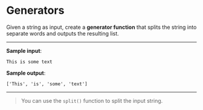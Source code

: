 # Generators

Given a string as input, create a **generator function** that splits the string into separate words and outputs the resulting list.

---

**Sample input**: 
```
This is some text
```

**Sample output**: 
```
['This', 'is', 'some', 'text']
```

---

>You can use the `split()` function to split the input string.